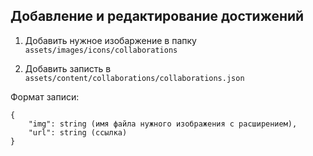 ## Добавление и редактирование достижений

1. Добавить нужное изобаржение в папку 
```assets/images/icons/collaborations```

2. Добавить записть в ```assets/content/collaborations/collaborations.json```

Формат записи:
```
{
    "img": string (имя файла нужного изображения с расширением),
    "url": string (ссылка)
}
```


